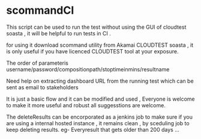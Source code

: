 # scommandCI

This script can be used to run the test without using the GUI of cloudtest soasta , it will be helpful to run tests in CI .

for using it download scommand utility from Akamai CLOUDTEST soasta , it is only useful if you have licenced CLOUDTEST tool at your exposure.

The order of parameteris username/password/compositionpath/stoptimeinmins/resultname

Need help on extracting dashboard URL from the running test which can be sent as email to stakeholders

It is just a basic flow and it can be modified and used  , Everyone is welcome to make it more useful and robust all suggesstions are welcome.

The deleteResults can be encorporated as a jenkins job to make sure if you are using a internal hosted instance , it remains clean , by sceduling job to keep deleting results. eg- Everyresult that gets older than 200 days ...

